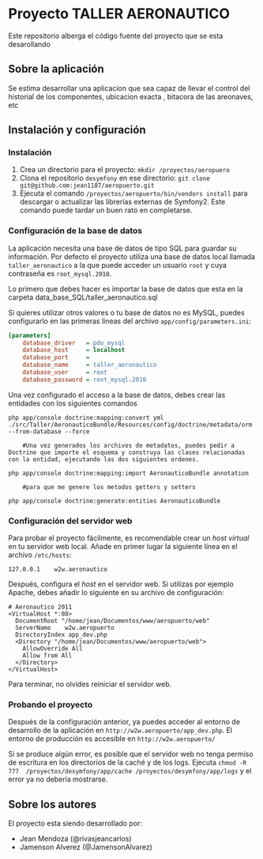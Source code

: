Proyecto TALLER AERONAUTICO
==================

Este repositorio alberga el código fuente del proyecto que se esta desarollando

Sobre la aplicación
-------------------

Se estima desarrollar una aplicacion que sea capaz de llevar el control del historial de los componentes, ubicacion exacta , 
bitacora de las areonaves, etc

Instalación y configuración
---------------------------

### Instalación ###

  1. Crea un directorio para el proyecto: `mkdir /proyectos/aeropuero`
  2. Clona el repositorio `desymfony` en ese directorio:
  `git clone git@github.com:jean1187/aeropuerto.git`
  3. Ejecuta el comando `/proyectos/aeropuerto/bin/vendors install` para descargar
  o actualizar las librerías externas de Symfony2. Este comando puede tardar
  un buen rato en completarse.

### Configuración de la base de datos ###

La aplicación necesita una base de datos de tipo SQL para guardar su 
información. Por defecto el proyecto utiliza una base de datos local llamada
`taller_aeronautico` a la que puede acceder un usuario  `root` y 
cuya contraseña es `root_mysql.2010`.

Lo primero que debes hacer es importar la base de datos que esta en la carpeta data_base_SQL/taller_aeronautico.sql

Si quieres utilizar otros valores o tu base de datos no es MySQL, puedes 
configurarlo en las primeras líneas del archivo `app/config/parameters.ini`:

```ini
[parameters]
    database_driver   = pdo_mysql
    database_host     = localhost
    database_port     =
    database_name     = taller_aeronautico
    database_user     = root
    database_password = root_mysql.2010
```

Una vez configurado el acceso a la base de datos, debes crear las entidades con los siguientes comandos

```
php app/console doctrine:mapping:convert yml ./src/Taller/AeronauticoBundle/Resources/config/doctrine/metadata/orm --from-database --force

	#Una vez generados los archivos de metadatos, puedes pedir a Doctrine que importe el esquema y construya las clases relacionadas con la entidad, ejecutando las dos siguientes ordenes.

php app/console doctrine:mapping:import AeronauticoBundle annotation
	
	#para que me genere los metodos getters y setters

php app/console doctrine:generate:entities AeronauticoBundle

```

### Configuración del servidor web ###

Para probar el proyecto fácilmente, es recomendable crear un *host virtual* en 
tu servidor web local. Añade en primer lugar la siguiente línea en el archivo 
`/etc/hosts`:

```
127.0.0.1    w2w.aeronautico

```

Después, configura el *host* en el servidor web. Si utilizas por ejemplo 
Apache, debes añadir lo siguiente en su archivo de configuración:

```
# Aeronautico 2011
<VirtualHost *:80>
  DocumentRoot "/home/jean/Documentos/www/aeropuerto/web"
  ServerName    w2w.aeropuerto
  DirectoryIndex app_dev.php
  <Directory "/home/jean/Documentos/www/aeropuerto/web">
    AllowOverride All
    Allow from All
  </Directory>
</VirtualHost>

```

Para terminar, no olvides reiniciar el servidor web.

### Probando el proyecto ###

Después de la configuración anterior, ya puedes acceder al entorno de 
desarrollo de la aplicación en `http://w2w.aeropuerto/app_dev.php`. El 
entorno de producción es accesible en `http://w2w.aeropuerto/`

Si se produce algún error, es posible que el servidor web no tenga permiso de 
escritura en los directorios de la caché y de los logs. Ejecuta `chmod -R 777 
/proyectos/desymfony/app/cache /proyectos/desymfony/app/logs` y el error ya no 
debería mostrarse.



Sobre los autores
-----------------

El proyecto esta siendo desarrollado por:

  * Jean Mendoza (@rivasjeancarlos)
  * Jamenson Alverez (@JamensonAlvarez)


